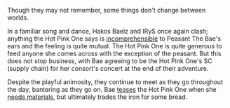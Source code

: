 <!-- title: I Met My Ex-Wife in Libestal But We Both Forgot Our Memories -->

Though they may not remember, some things don't change between worlds. 

In a familiar song and dance, Hakos Baelz and IRyS once again clash; anything the Hot Pink One says is [incomprehensible](https://youtu.be/7bOe38rP7JQ?t=3182) to Peasant The Bae's ears and the feeling is quite mutual. The Hot Pink One is quite generous to feed anyone she comes across with the exception of the peasant. But this does not stop business, with Bae agreeing to be the Hot Pink One's SC (supply chain) for her consort's concert at the end of their adventure.

Despite the playful animosity, they continue to meet as they go throughout the day, bantering as they go on. Bae [teases](https://youtu.be/7bOe38rP7JQ?t=4012) the Hot Pink One when she [needs materials](https://youtu.be/7bOe38rP7JQ?t=5192), but ultimately trades the iron for some bread.